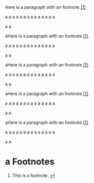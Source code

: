Here is a paragraph with an footnote <span id="a1">[[1]](#f1)</span>.

a
a
a
a
a
a
a
a
a
a
a
a
a
a

a
a

aHere is a paragraph with an footnote <span id="a1">[[1]](#f1)</span>.

a
a
a
a
a
a
a
a
a
a
a
a
a
a

a
a

aHere is a paragraph with an footnote <span id="a1">[[1]](#f1)</span>.

a
a
a
a
a
a
a
a
a
a
a
a
a
a

a
a

aHere is a paragraph with an footnote <span id="a1">[[1]](#f1)</span>.

a
a
a
a
a
a
a
a
a
a
a
a
a
a

a
a

aHere is a paragraph with an footnote <span id="a1">[[1]](#f1)</span>.

a
a
a
a
a
a
a
a
a
a
a
a
a
a

a
a

a
Footnotes
=========

1. <span id="f1"></span> This is a footnote. [$\hookleftarrow$](#a1)
